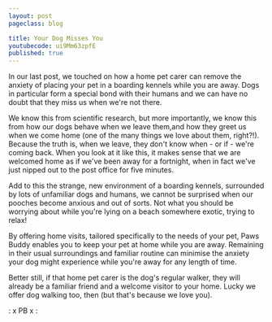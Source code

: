 ```yaml
---
layout: post
pageclass: blog

title: Your Dog Misses You
youtubecode: ui9Mm63zpfE
published: true
---
```


In our last post, we touched on how a home pet carer can remove the anxiety of placing your pet in a boarding kennels while you are away. Dogs in particular form a special bond with their humans and we can have no doubt that they miss us when we're not there.

<!--more-->

We know this from scientific research, but more importantly, we know this from how our dogs behave when we leave them,and how they greet us when we come home (one of the many things we love about them, right?!). Because the truth is, when we leave, they don't know when - or if -  we're coming back. When you look at it like this, it makes sense that we are welcomed home as if  we've been away for a fortnight, when in fact we've just nipped out to the post office for five minutes.

Add to this the strange, new environment of a boarding kennels, surrounded by lots of unfamiliar dogs and humans, we cannot be surprised when our pooches become anxious and out of sorts. Not what you should be worrying about while you're lying on a beach somewhere exotic, trying to relax!

By offering home visits, tailored specifically to the needs of your pet, Paws Buddy enables you to keep your pet at home while you are away. Remaining in their usual surroundings and familiar routine can minimise the anxiety your dog might experience while you're away for any length of time.

Better still, if that home pet carer is the dog's regular walker, they will already be a familiar friend and a welcome visitor to your home. Lucky we offer dog walking too, then (but that's because we love you).

: x  PB  x :
